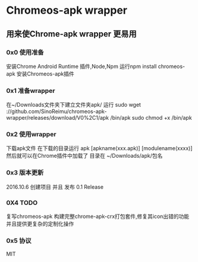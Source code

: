 # Chromeos-apk wrapper

## 用来使Chrome-apk wrapper 更易用
### 0x0 使用准备

安装Chrome Android Runtime 插件,Node,Npm
运行npm install chromeos-apk 安装Chromeos-apk插件

### 0x1 准备wrapper

在~/Downloads文件夹下建立文件夹apk/ 
运行 sudo wget ://github.com/SinoReimu/chromeos-apk-wrapper/releases/download/V0%2C1/apk /bin/apk
        sudo chmod +x /bin/apk

### 0x2 使用wrapper

下载apk文件 在下载的目录运行 apk [apkname(xxx.apk)] [modulename(xxxx)]
然后就可以在Chrome插件中加载了 目录在 ~/Downloads/apk/包名 

### 0x3 版本更新

2016.10.6 创建项目 并且 发布 0.1 Release

### 0X4 TODO

复写chromeos-apk 构建完整chrome-apk-crx打包套件,修复其icon出错的功能并且提供更复杂的定制化操作

### 0x5 协议

MIT
